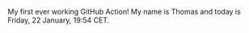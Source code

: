 My first ever working GitHub Action!
My name is Thomas and today is Friday, 22 January, 19:54 CET. 
